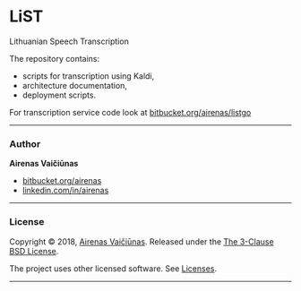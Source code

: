 # LiST

Lithuanian Speech Transcription

The repository contains: 

- scripts for transcription using Kaldi, 
- architecture documentation, 
- deployment scripts. 

For transcription service code look at [bitbucket.org/airenas/listgo](https://bitbucket.org/airenas/listgo)

---
### Author

**Airenas Vaičiūnas**

* [bitbucket.org/airenas](https://bitbucket.org/airenas)
* [linkedin.com/in/airenas](https://www.linkedin.com/in/airenas/)


---
### License

Copyright © 2018, [Airenas Vaičiūnas](https://bitbucket.org/airenas).
Released under the [The 3-Clause BSD License](LICENSE).

The project uses other licensed software. See [Licenses](Licenses/).

---